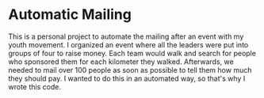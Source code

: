 # Automatic Mailing
This is a personal project to automate the mailing after an event with my youth movement.
I organized an event where all the leaders were put into groups of four to raise money. 
Each team would walk and search for people who sponsored them for each kilometer they walked. 
Afterwards, we needed to mail over 100 people as soon as possible to tell them how much they should pay. I wanted to do this in an automated way, so that's why I wrote this code.
